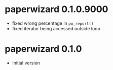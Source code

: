 # paperwizard 0.1.0.9000

* fixed wrong percentage in `pw_report()`
* fixed iterator being accessed outside loop

# paperwizard 0.1.0

* Initial version
